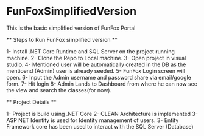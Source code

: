 # FunFoxSimplifiedVersion
This is the basic simplified version of FunFox Portal

** Steps to Run FunFox simplified version  **

1- Install .NET Core Runtime and SQL Server on the project running machine.
2- Clone the Repo to Local machine.
3- Open project in visual studio.
4- Mentioned user will be automatically created in the DB as the mentioend (Admin) user is already seeded.
5- FunFox Login screen will open.
6- Input the Admin username and password share via email/google form.
7- Hit login
8- Admin Lands to Dashboard from where he can now see the view and search the classes(for now).


** Project Details **

1- Project is build using .NET Core
2- CLEAN Architecture is implemented
3- ASP NET Identity is used for Identity management of users.
3- Entity Framework core has been used to interact with the SQL Server (Database)

